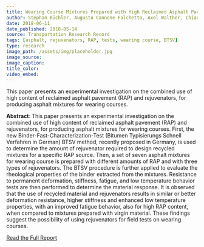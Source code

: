 ```yaml
---
title: Wearing Course Mixtures Prepared with High Reclaimed Asphalt Pavement Content Modified by Rejuvenators
author: Stephan Büchler, Augusto Cannone Falchetto, Axel Walther, Chiara Riccardi, Di Wang, Michael P. Wistuba
date: 2018-06-11
date_published: 2018-05-14
source: Transportation Research Record
tags: [asphalt, rejuvenators, RAP, tests, wearing course, BTSV]
type: research
image_path: /assets/img/placeholder.jpg
image_source:
image_caption:
title_color:
video_embed:
---
```

This paper presents an experimental investigation on the combined use of high content of reclaimed asphalt pavement (RAP) and rejuvenators, for producing asphalt mixtures for wearing courses.
<!--more-->

**Abstract**: This paper presents an experimental investigation on the combined use of high content of reclaimed asphalt pavement (RAP) and rejuvenators, for producing asphalt mixtures for wearing courses. First, the new Binder-Fast-Characterization-Test (Bitumen Typisierungs Schnell Verfahren in German) BTSV method, recently proposed in Germany, is used to determine the amount of rejuvenator required to design recycled mixtures for a specific RAP source. Then, a set of seven asphalt mixtures for wearing course is prepared with different amounts of RAP and with three types of rejuvenators. The BTSV procedure is further applied to evaluate the rheological properties of the binder extracted from the mixtures. Resistance to permanent deformation, stiffness, fatigue, and low temperature behavior tests are then performed to determine the material response. It is observed that the use of recycled material and rejuvenators results in similar or better deformation resistance, higher stiffness and enhanced low temperature properties, with an improved fatigue behavior, also for high RAP content, when compared to mixtures prepared with virgin material. These findings suggest the possibility of using rejuvenators for field tests on wearing courses.

[Read the Full Report](http://journals.sagepub.com/doi/full/10.1177/0361198118773193 "Wearing Course Mixtures Prepared with High Reclaimed Asphalt Pavement Content Modified by Rejuvenators")
